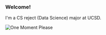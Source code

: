 ### Welcome!

I'm a CS reject (Data Science) major at UCSD. 

![One Moment Please](https://ibb.co/wMyTKBz)
